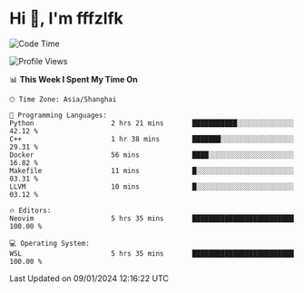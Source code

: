 # Hi 👋, I'm fffzlfk

<!--START_SECTION:waka-->
![Code Time](http://img.shields.io/badge/Code%20Time-641%20hrs%2023%20mins-blue)

![Profile Views](http://img.shields.io/badge/Profile%20Views-0-blue)

📊 **This Week I Spent My Time On** 

```text
🕑︎ Time Zone: Asia/Shanghai

💬 Programming Languages: 
Python                   2 hrs 21 mins       ███████████░░░░░░░░░░░░░░   42.12 % 
C++                      1 hr 38 mins        ███████░░░░░░░░░░░░░░░░░░   29.31 % 
Docker                   56 mins             ████░░░░░░░░░░░░░░░░░░░░░   16.82 % 
Makefile                 11 mins             █░░░░░░░░░░░░░░░░░░░░░░░░   03.31 % 
LLVM                     10 mins             █░░░░░░░░░░░░░░░░░░░░░░░░   03.12 % 

🔥 Editors: 
Neovim                   5 hrs 35 mins       █████████████████████████   100.00 % 

💻 Operating System: 
WSL                      5 hrs 35 mins       █████████████████████████   100.00 % 
```


 Last Updated on 09/01/2024 12:16:22 UTC
<!--END_SECTION:waka-->
